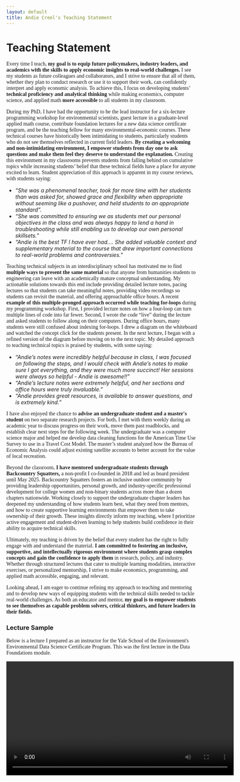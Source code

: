 ```yaml
---
layout: default
title: Andie Creel's Teaching Statement
---
```

<style>
  p { font-family: Georgia, serif; }
</style>

# Teaching Statement

Every time I teach, **my goal is to equip future policymakers, industry leaders, and academics with the skills to apply economic insights to real-world challenges.** I see my students as future colleagues and collaborators, and I strive to ensure that all of them, whether they plan to conduct research or use it to support their work, can confidently interpret and apply economic analysis. To achieve this, I focus on developing students’ **technical proficiency and analytical thinking** while making economics, computer science, and applied math **more accessible** to all students in my classroom. 

During my PhD, I have had the opportunity to be the lead instructor for a six-lecture programming workshop for environmental scientists, guest lecture in a graduate-level applied math course, contribute foundation lectures for a new data science certificate program, and be the teaching fellow for many environmental-economic courses. These technical courses have historically been intimidating to students, particularly students who do not see themselves reflected in current field leaders.  **By creating a welcoming and non-intimidating environment, I empower students from day one to ask questions and make them feel they deserve to understand the explanation.** Creating this environment in my classrooms prevents students from falling behind on cumulative topics while increasing students’ belief that these technical fields have a place for anyone excited to learn. Student appreciation of this approach is apparent in my course reviews, with students saying:  
- *“She was a phenomenal teacher, took far more time with her students than was asked for, showed grace and flexibility when appropriate without seeming like a pushover, and held students to an appropriate standard”.*
- *“She was committed to ensuring we as students met our personal objectives in the class and was always happy to lend a hand in troubleshooting while still enabling us to develop our own personal skillsets.”*
- *“Andie is the best TF I have ever had…. She added valuable context and supplementary material to the course that drew important connections to real-world problems and controversies.”*


Teaching technical subjects in an interdisciplinary school has motivated me to find **multiple ways to present the same material** so that anyone from humanities students to engineering can leave with an academically mature conceptual understanding. My actionable solutions towards this end include providing detailed lecture notes, pacing lectures so that students can take meaningful notes, providing video recordings so students can revisit the material, and offering approachable office hours. A recent **example of this multiple-pronged approach occurred while teaching for-loops** during my programming workshop. First, I provided lecture notes on how a four-loop can turn multiple lines of code into far fewer. Second, I wrote the code “live” during the lecture and asked students to follow along on their computers. During office hours, many students were still confused about indexing for-loops. I drew a diagram on the whiteboard and watched the concept click for the students present. In the next lecture, I began with a refined version of the diagram before moving on to the next topic. My detailed approach to teaching technical topics is praised by students, with some saying: 
- *“Andie’s notes were incredibly helpful because in class, I was focused on following the steps, and I would check with Andie’s notes to make sure I got everything, and they were much more succinct! Her sessions were always so helpful - Andie is awesome!!”*
- *“Andie’s lecture notes were extremely helpful, and her sections and office hours were truly invaluable.”*
- *“Andie provides great resources, is available to answer questions, and is extremely kind.”*

I have also enjoyed the chance to **advise an undergraduate student and a master's student** on two separate research projects. For both, I met with them weekly during an academic year to discuss progress on their work, move them past roadblocks, and establish clear next steps for the following week. The undergraduate was a computer science major and helped me develop data cleaning functions for the American Time Use Survey to use in a Travel Cost Model. The master’s student analyzed how the Bureau of Economic Analysis could adjust existing satellite accounts to better account for the value of local recreation. 

Beyond the classroom, **I have mentored undergraduate students through Backcountry Squatters,** a non-profit I co-founded in 2018 and led as board president until May 2025. Backcountry Squatters fosters an inclusive outdoor community by providing leadership opportunities, personal growth, and industry-specific professional development for college women and non-binary students across more than a dozen chapters nationwide. Working closely to support the undergraduate chapter leaders has deepened my understanding of how students learn best, what they need from mentors, and how to create supportive learning environments that empower them to take ownership of their growth. These insights directly inform my teaching, where I prioritize active engagement and student-driven learning to help students build confidence in their ability to acquire technical skills.

Ultimately, my teaching is driven by the belief that every student has the right to fully engage with and understand the material. **I am committed to fostering an inclusive, supportive, and intellectually rigorous environment where students grasp complex concepts and gain the confidence to apply them** in research, policy, and industry. Whether through structured lectures that cater to multiple learning modalities, interactive exercises, or personalized mentorship, I strive to make economics, programming, and applied math accessible, engaging, and relevant.

Looking ahead, I am eager to continue refining my approach to teaching and mentoring and to develop new ways of equipping students with the technical skills needed to tackle real-world challenges. As both an educator and mentor, **my goal is to empower students to see themselves as capable problem solvers, critical thinkers, and future leaders in their fields.**


### Lecture Sample
Below is a lecture I prepared as an instructor for the Yale School of the Environment's Environmental Data Science Certificate Program. This was the first lecture in the Data Foundations module. 

<video width="600" controls>
  <source src="photos/ThinkLikeAComputer_Session01.mp4" type="video/mp4">
  Your browser does not support the video tag.
</video>
